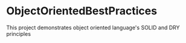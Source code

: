 # ObjectOrientedBestPractices
This project demonstrates object oriented language's SOLID and DRY principles 
